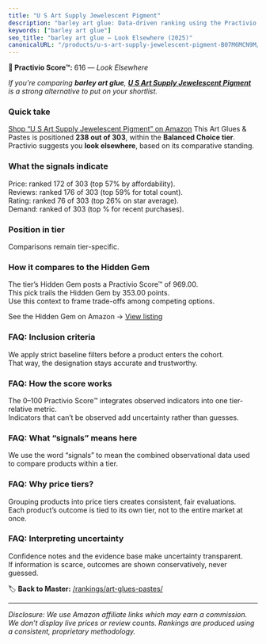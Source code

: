 ```yaml
---
title: "U S Art Supply Jewelescent Pigment"
description: "barley art glue: Data-driven ranking using the Practivio Score™. Positioned by quality, value, demand, findability, momentum."
keywords: ["barley art glue"]
seo_title: "barley art glue — Look Elsewhere (2025)"
canonicalURL: "/products/u-s-art-supply-jewelescent-pigment-B07M6MCN9M/"
---
```


**🚫 Practivio Score™:** 616 — _Look Elsewhere_


*If you're comparing **barley art glue**, **[U S Art Supply Jewelescent Pigment](https://www.amazon.com/dp/B07M6MCN9M?tag=practivio-20)** is a strong alternative to put on your shortlist.*
### Quick take
[Shop “U S Art Supply Jewelescent Pigment” on Amazon](https://www.amazon.com/dp/B07M6MCN9M?tag=practivio-20)
This Art Glues & Pastes is positioned **238 out of 303**, within the **Balanced Choice tier**.  
Practivio suggests you **look elsewhere**, based on its comparative standing.

### What the signals indicate
Price: ranked 172 of 303 (top 57% by affordability).  
Reviews: ranked 176 of 303 (top 59% for total count).  
Rating: ranked 76 of 303 (top 26% on star average).  
Demand: ranked  of 303 (top % for recent purchases).

### Position in tier
Comparisons remain tier-specific.

### How it compares to the Hidden Gem
The tier’s Hidden Gem posts a Practivio Score™ of 969.00.  
This pick trails the Hidden Gem by 353.00 points.  
Use this context to frame trade-offs among competing options.  

See the Hidden Gem on Amazon → [View listing](https://www.amazon.com/dp/B0013CDGT6?tag=practivio-20)

### FAQ: Inclusion criteria
We apply strict baseline filters before a product enters the cohort.  
That way, the designation stays accurate and trustworthy.

### FAQ: How the score works
The 0–100 Practivio Score™ integrates observed indicators into one tier-relative metric.  
Indicators that can’t be observed add uncertainty rather than guesses.

### FAQ: What “signals” means here
We use the word “signals” to mean the combined observational data used to compare products within a tier.

### FAQ: Why price tiers?
Grouping products into price tiers creates consistent, fair evaluations.  
Each product’s outcome is tied to its own tier, not to the entire market at once.

### FAQ: Interpreting uncertainty
Confidence notes and the evidence base make uncertainty transparent.  
If information is scarce, outcomes are shown conservatively, never guessed.


🏷️ **Back to Master:** [/rankings/art-glues-pastes/](/rankings/art-glues-pastes/)

---
_Disclosure: We use Amazon affiliate links which may earn a commission. We don’t display live prices or review counts. Rankings are produced using a consistent, proprietary methodology._

